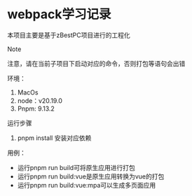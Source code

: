 # webpack学习记录

本项目主要是基于zBestPC项目进行的工程化

> [!NOTE]
>
> 注意，请在当前子项目下启动对应的命令，否则打包等语句会出错
>
>
> 
>
> 环境：
>
> 1. MacOs
> 2. node：v20.19.0
> 3. Pnpm: 9.13.2



运行步骤

1. pnpm install 安装对应依赖



用例：

- 运行pnpm run build可将原生应用进行打包
- 运行pnpm run build:vue是原生应用转换为vue的打包
- 运行pnpm run build:vue:mpa可以生成多页面应用

